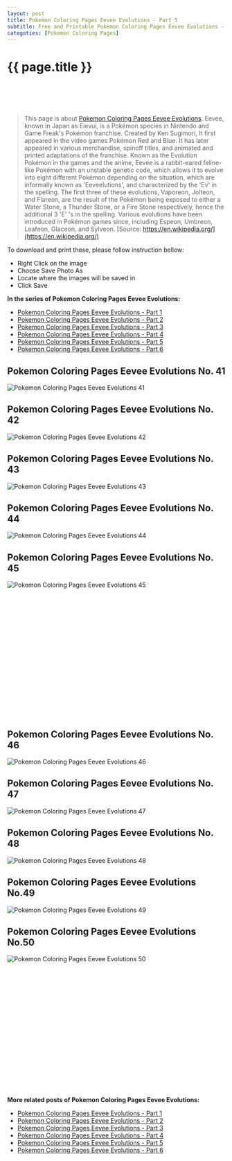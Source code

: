 ```yaml
---
layout: post
title: Pokemon Coloring Pages Eevee Evolutions - Part 5
subtitle: Free and Printable Pokemon Coloring Pages Eevee Evolutions - Part 5
categoties: [Pokemon Coloring Pages]
---
```

{{ page.title }}
================
<script async src="//pagead2.googlesyndication.com/pagead/js/adsbygoogle.js"></script><!-- UnderTitleAds --> <ins class="adsbygoogle" style="display:inline-block;width:468px;height:60px" data-ad-client="ca-pub-6753140515841889" data-ad-slot="4010138290"></ins><script> (adsbygoogle = window.adsbygoogle || []).push({}); </script>

> This page is about [Pokemon Coloring Pages Eevee Evolutions](https://freecoloringpages.github.io/). Eevee, known in Japan as Eievui, is a Pokémon species in Nintendo and Game Freak's Pokémon franchise. Created by Ken Sugimori, It first appeared in the video games Pokémon Red and Blue. It has later appeared in various merchandise, spinoff titles, and animated and printed adaptations of the franchise. Known as the Evolution Pokémon in the games and the anime, Eevee is a rabbit-eared feline-like Pokémon with an unstable genetic code, which allows it to evolve into eight different Pokémon depending on the situation, which are informally known as 'Eeveelutions', and characterized by the 'Ev' in the spelling. The first three of these evolutions, Vaporeon, Jolteon, and Flareon, are the result of the Pokémon being exposed to either a Water Stone, a Thunder Stone, or a Fire Stone respectively, hence the additional 3 'E' 's in the spelling. Various evolutions have been introduced in Pokémon games since, including Espeon, Umbreon, Leafeon, Glaceon, and Sylveon. [Source: https://en.wikipedia.org/](https://en.wikipedia.org/)

To download and print these, please follow instruction bellow:
* Right Click on the image 
* Choose Save Photo As 
* Locate where the images will be saved in 
* Click Save

**In the series of Pokemon Coloring Pages Eevee Evolutions:**

* [Pokemon Coloring Pages Eevee Evolutions - Part 1](https://freecoloringpages.github.io/2017/12/05/Pokemon-Coloring-Pages-Eevee-Evolutions-part-1.html)
* [Pokemon Coloring Pages Eevee Evolutions - Part 2](https://freecoloringpages.github.io/2017/12/05/Pokemon-Coloring-Pages-Eevee-Evolutions-part-2.html)
* [Pokemon Coloring Pages Eevee Evolutions - Part 3](https://freecoloringpages.github.io/2017/12/05/Pokemon-Coloring-Pages-Eevee-Evolutions-part-3.html)
* [Pokemon Coloring Pages Eevee Evolutions - Part 4](https://freecoloringpages.github.io/2017/12/05/Pokemon-Coloring-Pages-Eevee-Evolutions-part-4.html)
* [Pokemon Coloring Pages Eevee Evolutions - Part 5](https://freecoloringpages.github.io/2017/12/05/Pokemon-Coloring-Pages-Eevee-Evolutions-part-5.html)
* [Pokemon Coloring Pages Eevee Evolutions - Part 6](https://freecoloringpages.github.io/2017/12/05/Pokemon-Coloring-Pages-Eevee-Evolutions-part-6.html)

## Pokemon Coloring Pages Eevee Evolutions No. 41
![Pokemon Coloring Pages Eevee Evolutions 41](https://freecoloringpages.github.io/img3/Pokemon-Coloring-Pages-Eevee-Evolutions%20(41).jpg "Pokemon Coloring Pages Eevee Evolutions 41")

## Pokemon Coloring Pages Eevee Evolutions No. 42
![Pokemon Coloring Pages Eevee Evolutions 42](https://freecoloringpages.github.io/img3/Pokemon-Coloring-Pages-Eevee-Evolutions%20(42).jpg "Pokemon Coloring Pages Eevee Evolutions 42")

## Pokemon Coloring Pages Eevee Evolutions No. 43
![Pokemon Coloring Pages Eevee Evolutions 43](https://freecoloringpages.github.io/img3/Pokemon-Coloring-Pages-Eevee-Evolutions%20(43).jpg "Pokemon Coloring Pages Eevee Evolutions 43")

## Pokemon Coloring Pages Eevee Evolutions No. 44
![Pokemon Coloring Pages Eevee Evolutions 44](https://freecoloringpages.github.io/img3/Pokemon-Coloring-Pages-Eevee-Evolutions%20(44).jpg "Pokemon Coloring Pages Eevee Evolutions 44")

## Pokemon Coloring Pages Eevee Evolutions No. 45
![Pokemon Coloring Pages Eevee Evolutions 45](https://freecoloringpages.github.io/img3/Pokemon-Coloring-Pages-Eevee-Evolutions%20(45).jpg "Pokemon Coloring Pages Eevee Evolutions 45")

<script async src="//pagead2.googlesyndication.com/pagead/js/adsbygoogle.js"></script><!-- Texxtonly --><ins class="adsbygoogle" style="display:inline-block;width:336px;height:280px" data-ad-client="ca-pub-6753140515841889" data-ad-slot="3207852233"></ins><script>(adsbygoogle = window.adsbygoogle || []).push({}); </script>

## Pokemon Coloring Pages Eevee Evolutions No. 46
![Pokemon Coloring Pages Eevee Evolutions 46](https://freecoloringpages.github.io/img3/Pokemon-Coloring-Pages-Eevee-Evolutions%20(46).jpg "Pokemon Coloring Pages Eevee Evolutions 46")

## Pokemon Coloring Pages Eevee Evolutions No. 47
![Pokemon Coloring Pages Eevee Evolutions 47](https://freecoloringpages.github.io/img3/Pokemon-Coloring-Pages-Eevee-Evolutions%20(47).jpg "Pokemon Coloring Pages Eevee Evolutions 47")

## Pokemon Coloring Pages Eevee Evolutions No. 48
![Pokemon Coloring Pages Eevee Evolutions 48](https://freecoloringpages.github.io/img3/Pokemon-Coloring-Pages-Eevee-Evolutions%20(48).jpg "Pokemon Coloring Pages Eevee Evolutions 48")

## Pokemon Coloring Pages Eevee Evolutions No.49
![Pokemon Coloring Pages Eevee Evolutions 49](https://freecoloringpages.github.io/img3/Pokemon-Coloring-Pages-Eevee-Evolutions%20(49).jpg "Pokemon Coloring Pages Eevee Evolutions 49")

## Pokemon Coloring Pages Eevee Evolutions No.50
![Pokemon Coloring Pages Eevee Evolutions 50](https://freecoloringpages.github.io/img3/Pokemon-Coloring-Pages-Eevee-Evolutions%20(50).jpg "Pokemon Coloring Pages Eevee Evolutions 50")

<script async src="//pagead2.googlesyndication.com/pagead/js/adsbygoogle.js"></script><!-- Texxtonly --><ins class="adsbygoogle" style="display:inline-block;width:336px;height:280px" data-ad-client="ca-pub-6753140515841889" data-ad-slot="3207852233"></ins><script>(adsbygoogle = window.adsbygoogle || []).push({}); </script>

**More related posts of Pokemon Coloring Pages Eevee Evolutions:**

* [Pokemon Coloring Pages Eevee Evolutions - Part 1](https://freecoloringpages.github.io/2017/12/05/Pokemon-Coloring-Pages-Eevee-Evolutions-part-1.html)
* [Pokemon Coloring Pages Eevee Evolutions - Part 2](https://freecoloringpages.github.io/2017/12/05/Pokemon-Coloring-Pages-Eevee-Evolutions-part-2.html)
* [Pokemon Coloring Pages Eevee Evolutions - Part 3](https://freecoloringpages.github.io/2017/12/05/Pokemon-Coloring-Pages-Eevee-Evolutions-part-3.html)
* [Pokemon Coloring Pages Eevee Evolutions - Part 4](https://freecoloringpages.github.io/2017/12/05/Pokemon-Coloring-Pages-Eevee-Evolutions-part-4.html)
* [Pokemon Coloring Pages Eevee Evolutions - Part 5](https://freecoloringpages.github.io/2017/12/05/Pokemon-Coloring-Pages-Eevee-Evolutions-part-5.html)
* [Pokemon Coloring Pages Eevee Evolutions - Part 6](https://freecoloringpages.github.io/2017/12/05/Pokemon-Coloring-Pages-Eevee-Evolutions-part-6.html)

